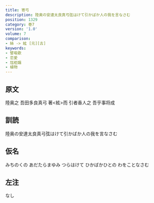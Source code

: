 ```yaml
---
title: 寄弓
description: 陸奥の安達太良真弓弦はけて引かばか人の我を言なさむ
position: 1329
category: 巻7
version: '1.0'
volume: 7
comparison:
- 絲 -> 絃 [元][古]
keywords:
- 譬喩歌
- 恋愛
- 尫柜蹋
- 植物
---
```


## 原文

陸奥之 吾田多良真弓 著<絃>而 引者香人之 吾乎事将成

## 訓読

陸奥の安達太良真弓弦はけて引かばか人の我を言なさむ

## 仮名

みちのくの あだたらまゆみ つらはけて ひかばかひとの わをことなさむ

## 左注

なし
